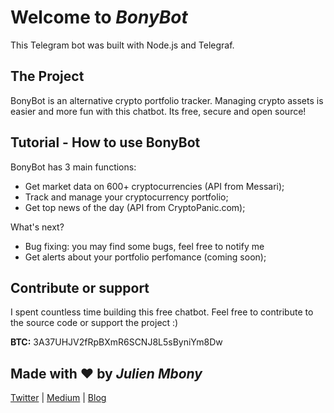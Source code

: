 Welcome to *BonyBot*
=================

This Telegram bot was built with Node.js and Telegraf.

The Project
------------

BonyBot is an alternative crypto portfolio tracker. Managing crypto assets is easier and more fun with this chatbot. Its free, secure and open source! 

Tutorial - How to use BonyBot
---------------------

BonyBot has 3 main functions:

- Get market data on 600+ cryptocurrencies (API from Messari);
- Track and manage your cryptocurrency portfolio;
- Get top news of the day (API from CryptoPanic.com);

What's next?
- Bug fixing: you may find some bugs, feel free to notify me
- Get alerts about your portfolio perfomance (coming soon);

Contribute or support
-------------------

I spent countless time building this free chatbot. Feel free to contribute to the source code or support the project :)

**BTC:** 3A37UHJV2fRpBXmR6SCNJ8L5sByniYm8Dw


Made with ❤️ by *Julien Mbony*
-------------------

[Twitter](https://twitter.com/julienmbony) | [Medium](https://medium.com/@julien.mbony) | [Blog](http://aleny.net/)
